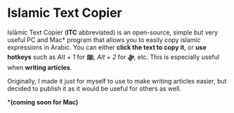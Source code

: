 # Islamic Text Copier
Islāmic Text Copier (**ITC** abbreviated) is an open-source, simple but very useful PC and Mac* program that allows you to easily copy islamic expressions in Arabic. You can either **click the text to copy it**, or **use hotkeys** such as *Alt + 1* for **ﷺ**, *Alt + 2* for **ﷻ**, etc. This is especially useful when **writing articles**.

Originally, I made it just for myself to use to make writing articles easier, but decided to publish it as it would be useful for others as well.

***(coming soon for Mac)** 
